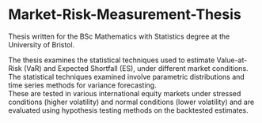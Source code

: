 # Market-Risk-Measurement-Thesis
Thesis written for the BSc Mathematics with Statistics degree at the University of Bristol.

The thesis examines the statistical techniques used to estimate Value-at-Risk (VaR) and Expected Shortfall (ES), under different market conditions. 
The statistical techniques examined involve parametric distributions and time series methods for variance forecasting.  
These are tested in various international equity markets under stressed conditions (higher volatility) and normal conditions (lower volatility) and are evaluated using hypothesis testing methods on the backtested estimates. 

